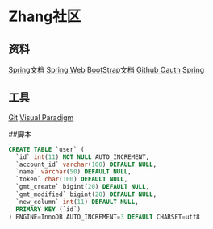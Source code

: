 # Zhang社区

## 资料
[Spring文档](https://spring.io/guides)
[Spring Web](https://spring.io/guides/gs/serving-web-content/)
[BootStrap文档](https://v3.bootcss.com/getting-started/)
[Github Oauth](https://developer.github.com/apps/building-oauth-apps/creating-an-oauth-app/)
[Spring](https://docs.spring.io/spring-boot/docs/2.2.5.RELEASE/reference/html/spring-boot-features.html#boot-features-sql)
## 工具
[Git](http://git-scm.com/download)
[Visual Paradigm](http://www.visual-paradigm.com)

##脚本
```sql
CREATE TABLE `user` (
  `id` int(11) NOT NULL AUTO_INCREMENT,
  `account_id` varchar(100) DEFAULT NULL,
  `name` varchar(50) DEFAULT NULL,
  `token` char(100) DEFAULT NULL,
  `gmt_create` bigint(20) DEFAULT NULL,
  `gmt_modified` bigint(20) DEFAULT NULL,
  `new_column` int(11) DEFAULT NULL,
  PRIMARY KEY (`id`)
) ENGINE=InnoDB AUTO_INCREMENT=3 DEFAULT CHARSET=utf8


```